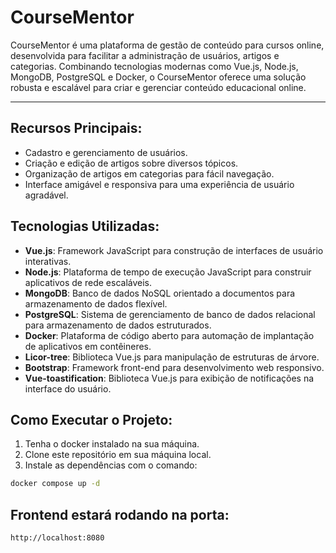 # CourseMentor

CourseMentor é uma plataforma de gestão de conteúdo para cursos online, desenvolvida para facilitar a administração de usuários, artigos e categorias. Combinando tecnologias modernas como Vue.js, Node.js, MongoDB, PostgreSQL e Docker, o CourseMentor oferece uma solução robusta e escalável para criar e gerenciar conteúdo educacional online.

---

## Recursos Principais:

- Cadastro e gerenciamento de usuários.
- Criação e edição de artigos sobre diversos tópicos.
- Organização de artigos em categorias para fácil navegação.
- Interface amigável e responsiva para uma experiência de usuário agradável.

## Tecnologias Utilizadas:

- **Vue.js**: Framework JavaScript para construção de interfaces de usuário interativas.
- **Node.js**: Plataforma de tempo de execução JavaScript para construir aplicativos de rede escaláveis.
- **MongoDB**: Banco de dados NoSQL orientado a documentos para armazenamento de dados flexível.
- **PostgreSQL**: Sistema de gerenciamento de banco de dados relacional para armazenamento de dados estruturados.
- **Docker**: Plataforma de código aberto para automação de implantação de aplicativos em contêineres.
- **Licor-tree**: Biblioteca Vue.js para manipulação de estruturas de árvore.
- **Bootstrap**: Framework front-end para desenvolvimento web responsivo.
- **Vue-toastification**: Biblioteca Vue.js para exibição de notificações na interface do usuário.

## Como Executar o Projeto:

1. Tenha o docker instalado na sua máquina.
2. Clone este repositório em sua máquina local.
3. Instale as dependências com o comando:

```bash
docker compose up -d
```

## Frontend estará rodando na porta:
```bash
http://localhost:8080
```
